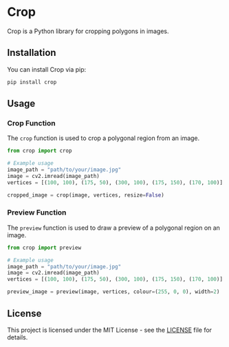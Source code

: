 # Crop
Crop is a Python library for cropping polygons in images.

## Installation
You can install Crop via pip:

```python
pip install crop
```
## Usage
### Crop Function
The `crop` function is used to crop a polygonal region from an image.

```python
from crop import crop

# Example usage
image_path = "path/to/your/image.jpg"
image = cv2.imread(image_path)
vertices = [(100, 100), (175, 50), (300, 100), (175, 150), (170, 100)]

cropped_image = crop(image, vertices, resize=False)
```
### Preview Function
The `preview` function is used to draw a preview of a polygonal region on an image.

```python
from crop import preview

# Example usage
image_path = "path/to/your/image.jpg"
image = cv2.imread(image_path)
vertices = [(100, 100), (175, 50), (300, 100), (175, 150), (170, 100)]

preview_image = preview(image, vertices, colour=(255, 0, 0), width=2)
```

## License
This project is licensed under the MIT License - see the [LICENSE](LICENSE) file for details.